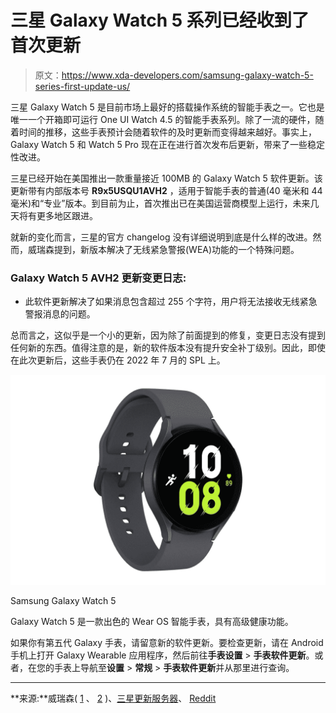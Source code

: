 # 三星 Galaxy Watch 5 系列已经收到了首次更新

> 原文：<https://www.xda-developers.com/samsung-galaxy-watch-5-series-first-update-us/>

三星 Galaxy Watch 5 是目前市场上最好的搭载操作系统的智能手表之一。它也是唯一一个开箱即可运行 One UI Watch 4.5 的智能手表系列。除了一流的硬件，随着时间的推移，这些手表预计会随着软件的及时更新而变得越来越好。事实上，Galaxy Watch 5 和 Watch 5 Pro 现在正在进行首次发布后更新，带来了一些稳定性改进。

三星已经开始在美国推出一款重量接近 100MB 的 Galaxy Watch 5 软件更新。该更新带有内部版本号 **R9x5USQU1AVH2** ，适用于智能手表的普通(40 毫米和 44 毫米)和“专业”版本。到目前为止，首次推出已在美国运营商模型上运行，未来几天将有更多地区跟进。

就新的变化而言，三星的官方 changelog 没有详细说明到底是什么样的改进。然而，威瑞森提到，新版本解决了无线紧急警报(WEA)功能的一个特殊问题。

### Galaxy Watch 5 AVH2 更新变更日志:

*   此软件更新解决了如果消息包含超过 255 个字符，用户将无法接收无线紧急警报消息的问题。

总而言之，这似乎是一个小的更新，因为除了前面提到的修复，变更日志没有提到任何新的东西。值得注意的是，新的软件版本没有提升安全补丁级别。因此，即使在此次更新后，这些手表仍在 2022 年 7 月的 SPL 上。

 <picture>![The Galaxy Watch 5 is a fantastic Wear OS smartwatch with advanced wellness features.](img/2bd69937195bbb8f40d617e08815ab31.png)</picture> 

Samsung Galaxy Watch 5

Galaxy Watch 5 是一款出色的 Wear OS 智能手表，具有高级健康功能。

如果你有第五代 Galaxy 手表，请留意新的软件更新。要检查更新，请在 Android 手机上打开 Galaxy Wearable 应用程序，然后前往**手表设置** > **手表软件更新**。或者，在您的手表上导航至**设置** > **常规** > **手表软件更新**并从那里进行查询。

* * *

**来源:**威瑞森( [1](https://www.anrdoezrs.net/links/100122946/type/dlg/sid/UUxdaUeUpU43149/https://www.verizon.com/support/samsung-galaxy-watch5-update/) 、 [2](https://www.anrdoezrs.net/links/100122946/type/dlg/sid/UUxdaUeUpU43149/https://www.verizon.com/support/samsung-galaxy-watch5-pro-update/) )、[三星更新服务器](https://doc.samsungmobile.com/SM-R925U/TMB/doc.html)、 [Reddit](https://www.reddit.com/r/GalaxyWatch/comments/wx4gy3/)